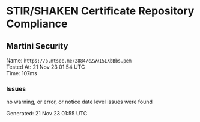 # STIR/SHAKEN Certificate Repository Compliance

## Martini Security

Name: `https://p.mtsec.me/2884/cZwwI5LXbBbs.pem`\
Tested At: 21 Nov 23 01:54 UTC\
Time: 107ms

### Issues

no warning, or error, or notice date level issues were found

Generated: 21 Nov 23 01:55 UTC
